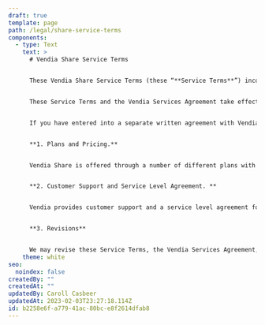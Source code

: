 ```yaml
---
draft: true
template: page
path: /legal/share-service-terms
components:
  - type: Text
    text: >
      # Vendia Share Service Terms


      These Vendia Share Service Terms (these “**Service Terms**”) incorporate the Vendia Services Agreement between you (“**you**” or “**your**”) and Vendia Inc. (“**Vendia**,” “**we**,” “**us**,” or “**our**”) available at [www.vendia.com/services-agreement](https://www.vendia.com/services-agreement) (and any successor or related locations designated by Vendia) (the “**Vendia Services Agreement**”) and govern your use of our Vendia Share Service Offering. “**Vendia Share**” is a data sharing platform provided by Vendia that enables users to connect and share data with internal or external partners across organizations and cloud providers.


      These Service Terms and the Vendia Services Agreement take effect when you click an “I Accept” button or check box presented with these terms or, if earlier, when you begin use any of the Vendia Share Services (the “**Effective Date**”). You represent to us that you are lawfully able to enter into contracts (e.g., you are not a minor). If you are entering into these Service Terms and the Vendia Services Agreement for an entity, such as the company you work for, you represent to us that you have legal authority to bind that entity. Capitalized terms used in these Service Terms without definition have the meanings given such terms in the Vendia Services Agreement. These Service Terms were last updated on November 26, 2021.


      If you have entered into a separate written agreement with Vendia that exclusively governs your use of Vendia Share, such agreement takes precedence and these Service Terms and the Vendia Services Agreement do not apply to your use of Vendia Share.


      **1. Plans and Pricing.**


      Vendia Share is offered through a number of different plans with different capabilities, support and pricing as described in the Vendia Share Pricing Schedule available at [www.vendia.com/pricing](https://www.vendia.com/pricing) (and any successor or related locations designated by Vendia) (the “**Vendia Share Pricing Schedule**”) which is incorporated herein. You select your initial plan at the time you register for Vendia Share. You can change your plan through the Vendia Share console.


      **2. Customer Support and Service Level Agreement. **


      Vendia provides customer support and a service level agreement for certain Vendia Share plans pursuant to the Vendia Share Customer Service and Service Level Agreement available as [www.vendia.com/share-service-level](https://www.vendia.com/share-service-level) (and any successor or related locations designated by Vendia) (the “**Vendia Share Customer Service and Service Level Agreement**“).


      **3. Revisions**


      We may revise these Service Terms, the Vendia Services Agreement, the Vendia Share Pricing Schedule and the Vendia Share Customer Service and Service Level Agreement at any time and from time to time by giving you at least 30 days prior notice of the effective date of such revisions. Revisions may include without limitation changes to plan terms, fees and charges and payment terms.
    theme: white
seo:
  noindex: false
createdBy: ""
createdAt: ""
updatedBy: Caroll Casbeer
updatedAt: 2023-02-03T23:27:18.114Z
id: b2258e6f-a779-41ac-80bc-e8f2614dfab8
---
```

